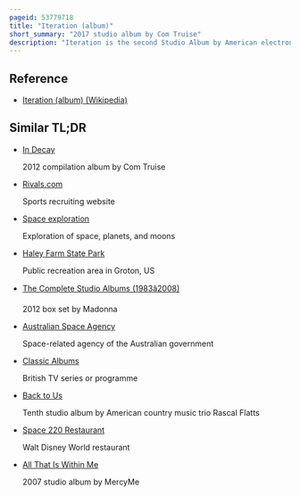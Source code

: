 ```yaml
---
pageid: 53779718
title: "Iteration (album)"
short_summary: "2017 studio album by Com Truise"
description: "Iteration is the second Studio Album by American electronic musician Seth Haley as Com Truise, released on June 16, 2017, by Ghostly International. It is the last in his Series of Albums about the Story of a fictional Astronaut named Com Truise. This Part of the Story involves truise escaping from his alien Lover from the Planet wave 1 to live together in Space. Iteration is the Project's first Studio Album since in Decay. Haley went to record in Burbank, California, an Area with a very 'open Space', in Order to get excited into the Material he was making. The Space is reflected in the Sound and Production of the Music, which is less compressed and more simple than Haley's previous Com Truise Albums."
---
```


## Reference

- [Iteration (album) (Wikipedia)](https://en.wikipedia.org/?curid=53779718)

## Similar TL;DR

- [In Decay](/tldr/en/in-decay)

  2012 compilation album by Com Truise

- [Rivals.com](/tldr/en/rivalscom)

  Sports recruiting website

- [Space exploration](/tldr/en/space-exploration)

  Exploration of space, planets, and moons

- [Haley Farm State Park](/tldr/en/haley-farm-state-park)

  Public recreation area in Groton, US

- [The Complete Studio Albums (1983â2008)](/tldr/en/the-complete-studio-albums-19832008)

  2012 box set by Madonna

- [Australian Space Agency](/tldr/en/australian-space-agency)

  Space-related agency of the Australian government

- [Classic Albums](/tldr/en/classic-albums)

  British TV series or programme

- [Back to Us](/tldr/en/back-to-us)

  Tenth studio album by American country music trio Rascal Flatts

- [Space 220 Restaurant](/tldr/en/space-220-restaurant)

  Walt Disney World restaurant

- [All That Is Within Me](/tldr/en/all-that-is-within-me)

  2007 studio album by MercyMe
